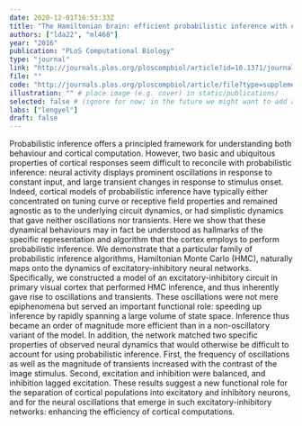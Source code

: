 ```yaml
---
date: 2020-12-01T16:53:33Z
title: "The Hamiltonian brain: efficient probabilistic inference with excitatory-inhibitory neural circuit dynamics"
authors: ["lda22", "ml468"]
year: "2016"
publication: "PLoS Computational Biology"
type: "journal"
link: "http://journals.plos.org/ploscompbiol/article?id=10.1371/journal.pcbi.1005186"
file: ""
code: "http://journals.plos.org/ploscompbiol/article/file?type=supplementary&id=info:doi/10.1371/journal.pcbi.1005186.s002"
illustration: "" # place image (e.g. cover) in static/publications/
selected: false # (ignore for now; in the future we might want to add a "Selected publications" section)
labs: ["lengyel"] 
draft: false
---
```


<!-- Abstract here please (you can use Markdown) -->

Probabilistic inference offers a principled framework for understanding both
behaviour and cortical computation. However, two basic and ubiquitous
properties of cortical responses seem difficult to reconcile with probabilistic
inference: neural activity displays prominent oscillations in response to
constant input, and large transient changes in response to stimulus onset.
Indeed, cortical models of probabilistic inference have typically either
concentrated on tuning curve or receptive field properties and remained
agnostic as to the underlying circuit dynamics, or had simplistic dynamics that
gave neither oscillations nor transients. Here we show that these dynamical
behaviours may in fact be understood as hallmarks of the specific
representation and algorithm that the cortex employs to perform probabilistic
inference. We demonstrate that a particular family of probabilistic inference
algorithms, Hamiltonian Monte Carlo (HMC), naturally maps onto the dynamics of
excitatory-inhibitory neural networks. Specifically, we constructed a model of
an excitatory-inhibitory circuit in primary visual cortex that performed HMC
inference, and thus inherently gave rise to oscillations and transients. These
oscillations were not mere epiphenomena but served an important functional
role: speeding up inference by rapidly spanning a large volume of state space.
Inference thus became an order of magnitude more efficient than in a
non-oscillatory variant of the model. In addition, the network matched two
specific properties of observed neural dynamics that would otherwise be
difficult to account for using probabilistic inference. First, the frequency of
oscillations as well as the magnitude of transients increased with the contrast
of the image stimulus. Second, excitation and inhibition were balanced, and
inhibition lagged excitation. These results suggest a new functional role for
the separation of cortical populations into excitatory and inhibitory neurons,
and for the neural oscillations that emerge in such excitatory-inhibitory
networks: enhancing the efficiency of cortical computations.



